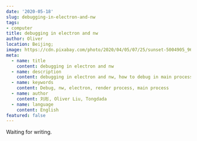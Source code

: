 ```yaml
---
date: '2020-05-18'
slug: debugging-in-electron-and-nw
tags:
- computer
title: debugging in electron and nw
author: Oliver
location: Beijing;
image: https://cdn.pixabay.com/photo/2020/04/05/07/25/sunset-5004905_960_720.jpg
meta:
  - name: title
    content: debugging in electron and nw
  - name: description
    content: debugging in electron and nw, how to debug in main process of electron and nw?
  - name: keywords
    content: Debug, nw, electron, render process, main process
  - name: author
    content: 刘彤, Oliver Liu, Tongdada
  - name: language
    content: English
featured: false
---
```


Waiting for writing.
